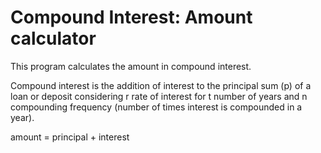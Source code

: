 # Compound Interest: Amount calculator

This program calculates the amount in compound interest.  

Compound interest is the addition of interest to the principal sum (p) of a loan or deposit considering r rate of interest for t number of years and n compounding frequency (number of times interest is compounded in a year).  
  
amount = principal + interest